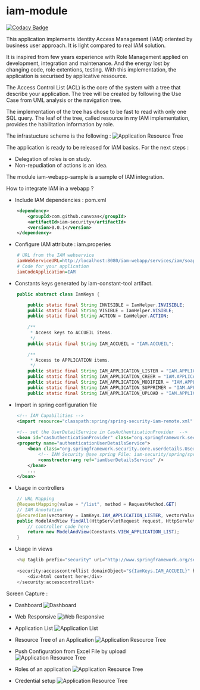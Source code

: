 iam-module
===================

[![Codacy Badge](https://api.codacy.com/project/badge/Grade/a0a705af349448a1820392efe3a16701)](https://www.codacy.com/app/cunvoas/springsecurity_iam?utm_source=github.com&utm_medium=referral&utm_content=cunvoas/springsecurity_iam&utm_campaign=badger)

This application implements Identity Access Management (IAM) oriented by business user approach. It is light compared to real IAM solution.

It is inspired from few years experience with Role Management applied on development, integration and maintenance. And the energy lost by changing code, role extentions, testing. 
With this implementation, the application is securised by applicative ressource.

The Access Control List (ACL) is the core of the system with a tree that describe your application. The tree will be created by following the Use Case from UML analysis or the navigation tree.

The implementation of the tree has chose to be fast to read with only one SQL query.
The leaf of the tree, called resource in my IAM implementation, provides the habilitation information by role.

The infrastucture scheme is the following :
![Application Resource Tree](./docs/imgs/iam_schema.png)

The application is ready to be released for IAM basics.
For the next steps :
* Delegation of roles is on study.
* Non-repudiation of actions is an idea.


The module iam-webapp-sample is a sample of IAM integration.

How to integrate IAM in a webapp ?
* Include IAM dependencies : pom.xml
```XML
	<dependency>
		<groupId>com.github.cunvoas</groupId>
		<artifactId>iam-security</artifactId>
		<version>0.0.1</version>
	</dependency>
```

* Configure IAM attribute : iam.properies
```INI
    # URL from the IAM webservice
    iamWebServiceURL=http://localhost:8080/iam-webapp/services/iam/soap
    # Code for your application
    iamCodeApplication=IAM
```

* Constants keys generated by iam-constant-tool artifact.
```Java
	public abstract class IamKeys {

		public static final String INVISIBLE = IamHelper.INVISIBLE;
		public static final String VISIBLE = IamHelper.VISIBLE;
		public static final String ACTION = IamHelper.ACTION;
		
		/**
		 * Access keys to ACCUEIL items.
		 */
		public static final String IAM_ACCUEIL = "IAM.ACCUEIL";

		/**
		 * Access to APPLICATION items.
		 */
		public static final String IAM_APPLICATION_LISTER = "IAM.APPLICATION.LISTER";
		public static final String IAM_APPLICATION_CREER = "IAM.APPLICATION.CREER";
		public static final String IAM_APPLICATION_MODIFIER = "IAM.APPLICATION.MODIFIER";
		public static final String IAM_APPLICATION_SUPPRIMER = "IAM.APPLICATION.SUPPRIMER";
		public static final String IAM_APPLICATION_UPLOAD = "IAM.APPLICATION.UPLOAD";
```

* Import in spring configuration file
```XML
	<!-- IAM Capabilities -->
	<import resource="classpath:spring/spring-security-iam-remote.xml" />
	
	<!-- set the UserDetailService in CasAuthenticationProvider  -->
	<bean id="casAuthenticationProvider" class="org.springframework.security.cas.authentication.CasAuthenticationProvider">
	<property name="authenticationUserDetailsService">
		<bean class="org.springframework.security.core.userdetails.UserDetailsByNameServiceWrapper">
			<!-- IAM Security @see spring File: iam-security/spring/spring-security-iam.xml -->
			<constructor-arg ref="iamUserDetailsService" />
		</bean>
		...
	</bean>
```

* Usage in controllers
```Java
	// URL Mapping
	@RequestMapping(value = "/list", method = RequestMethod.GET)
	// IAM Annotation
    @SecuredIam(vectorKey = IamKeys.IAM_APPLICATION_LISTER, vectorValue = IamKeys.VISIBLE)
    public ModelAndView findAll(HttpServletRequest request, HttpServletResponse response, ModelMap model) {
		// controller code here
        return new ModelAndView(Constants.VIEW_APPLICATION_LIST);
    }
```

* Usage in views
```Java
	<%@ taglib prefix="security" uri="http://www.springframework.org/security/tags" %>
  
	<security:accesscontrollist domainObject="${IamKeys.IAM_ACCUEIL}" hasPermission="${IamKeys.VISIBLE}" >
		<div>html content here</div>
	</security:accesscontrollist>
```

Screen Capture :
* Dashboard
![Dashboard](./docs/imgs/dashboard.png)

* Web Responsive
![Web Responsive](./docs/imgs/applicationListResponsive.png)

* Application List
![Application List](./docs/imgs/applicationList.png)

* Resource Tree of an Application
![Application Resource Tree](./docs/imgs/applicationResource.png)

* Push Configuration from Excel File by upload
![Application Resource Tree](./docs/imgs/applicationUpload.png)

* Roles of an application
![Application Resource Tree](./docs/imgs/roleList.png)

* Credential setup
![Application Resource Tree](./docs/imgs/resourceCredential.png)




